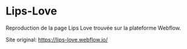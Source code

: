 # Lips-Love
Reproduction de la page Lips Love trouvée sur la plateforme Webflow. 

Site original: https://lips-love.webflow.io/
